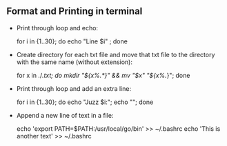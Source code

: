 ## Format and Printing in terminal

* Print through loop and echo:

    for i in {1..30}; do echo "Line $i" ; done
    
* Create directory for each txt file and move that txt file to the directory with the same name (without extension):

    for x in ./*.txt; do   mkdir "${x%.*}" && mv "$x" "${x%.*}"; done
  
* Print through loop and add an extra line:

    for i in {1..30}; do echo "Juzz $i:"; echo ""; done
    
* Append a new line of text in a file:

    echo 'export PATH=$PATH:/usr/local/go/bin' >> ~/.bashrc
    echo 'This is another text' >> ~/.bashrc
